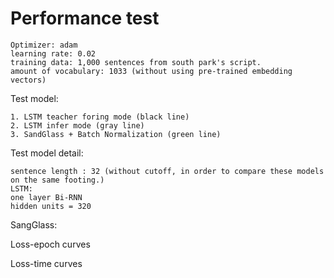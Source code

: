 # Performance test 

```
Optimizer: adam
learning rate: 0.02
training data: 1,000 sentences from south park's script.
amount of vocabulary: 1033 (without using pre-trained embedding vectors)
```
Test model:
```
1. LSTM teacher foring mode (black line)
2. LSTM infer mode (gray line)
3. SandGlass + Batch Normalization (green line)
```
Test model detail:
```
sentence length : 32 (without cutoff, in order to compare these models on the same footing.)
LSTM:
one layer Bi-RNN
hidden units = 320 
```
SangGlass: 


Loss-epoch curves 



Loss-time curves

